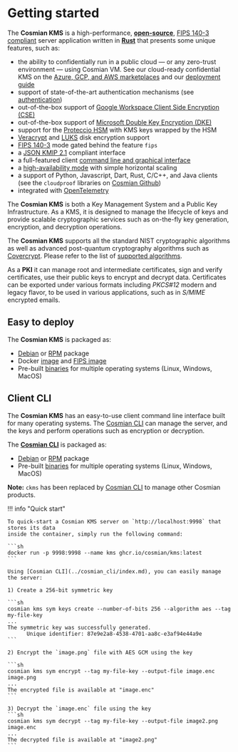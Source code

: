 # Getting started

The **Cosmian KMS** is a high-performance,
[**open-source**](https://github.com/Cosmian/kms),
[FIPS 140-3 compliant](./fips.md) server application
written in [**Rust**](https://www.rust-lang.org/) that presents some unique features, such as:

- the ability to confidentially run in a public cloud — or any zero-trust environment — using
  Cosmian VM. See our cloud-ready confidential KMS on the
[Azure, GCP, and AWS marketplaces](https://cosmian.com/marketplaces/) and our [deployment guide](./marketplace_guide.md)
- support of state-of-the-art authentication mechanisms (see [authentication](./authentication.md))
- out-of-the-box support of
  [Google Workspace Client Side Encryption (CSE)](./google_cse/index.md)
- out-of-the-box support
  of [Microsoft Double Key Encryption (DKE)](./ms_dke/index.md)
- support for the [Proteccio HSM](./hsm.md) with KMS keys wrapped by the HSM
- [Veracrypt](./pkcs11/veracrypt.md)
  and [LUKS](./pkcs11/luks.md) disk encryption support
- [FIPS 140-3](./fips.md) mode gated behind the feature `fips`
- a [JSON KMIP 2.1](./kmip_2_1/index.md) compliant interface
- a full-featured client [command line and graphical interface](../cosmian_cli/index.md)
- a [high-availability mode](./high_availability_mode.md) with simple horizontal scaling
- a support of Python, Javascript, Dart, Rust, C/C++, and Java clients (see the `cloudproof` libraries
  on [Cosmian Github](https://github.com/Cosmian))
- integrated with [OpenTelemetry](https://opentelemetry.io/)

The **Cosmian KMS** is both a Key Management System and a Public Key Infrastructure.
As a KMS, it is designed to manage the lifecycle of keys and provide scalable cryptographic
services such as on-the-fly key generation, encryption, and decryption operations.

The **Cosmian KMS** supports all the standard NIST cryptographic algorithms as well as advanced post-quantum
cryptography algorithms such as [Covercrypt](https://github.com/Cosmian/cover_crypt).
Please refer to the list of [supported algorithms](./algorithms.md).

As a **PKI** it can manage root and intermediate certificates, sign and verify certificates, use
their public keys to encrypt and decrypt data.
Certificates can be exported under various formats including _PKCS#12_ modern and legacy flavor,
to be used in various applications, such as in _S/MIME_ encrypted emails.

## Easy to deploy

The **Cosmian KMS** is packaged as:

- [Debian](https://package.cosmian.com/kms/4.21.0/ubuntu-22.04/) or [RPM](https://package.cosmian.com/kms/4.21.0/rhel9/) package
- Docker [image](https://github.com/Cosmian/kms/pkgs/container/kms) and [FIPS image](https://github.com/Cosmian/kms/pkgs/container/kms)
- Pre-built [binaries](https://package.cosmian.com/kms/4.21.0/) for multiple operating systems (Linux, Windows, MacOS)

## Client CLI

The **Cosmian KMS** has an easy-to-use client command line interface built for many operating systems.
The [Cosmian CLI](../cosmian_cli/index.md) can manage the server, and the keys and perform operations such as encryption or decryption.

The **[Cosmian CLI](../cosmian_cli/index.md)** is packaged as:

- [Debian](https://package.cosmian.com/kms/4.21.0/ubuntu-22.04/) or [RPM](https://package.cosmian.com/kms/4.21.0/rhel9/) package
- Pre-built [binaries](https://package.cosmian.com/cli/) for multiple operating systems (Linux, Windows, MacOS)

**Note:** `ckms` has been replaced by [Cosmian CLI](../cosmian_cli/index.md) to manage other Cosmian products.

!!! info "Quick start"

    To quick-start a Cosmian KMS server on `http://localhost:9998` that stores its data
    inside the container, simply run the following command:

    ```sh
    docker run -p 9998:9998 --name kms ghcr.io/cosmian/kms:latest
    ```

    Using [Cosmian CLI](../cosmian_cli/index.md), you can easily manage the server:

    1) Create a 256-bit symmetric key

    ```sh
    cosmian kms sym keys create --number-of-bits 256 --algorithm aes --tag my-file-key
    ...
    The symmetric key was successfully generated.
          Unique identifier: 87e9e2a8-4538-4701-aa8c-e3af94e44a9e
    ```

    2) Encrypt the `image.png` file with AES GCM using the key

    ```sh
    cosmian kms sym encrypt --tag my-file-key --output-file image.enc image.png
    ...
    The encrypted file is available at "image.enc"
    ```

    3) Decrypt the `image.enc` file using the key
    ```sh
    cosmian kms sym decrypt --tag my-file-key --output-file image2.png image.enc
    ...
    The decrypted file is available at "image2.png"
    ```
